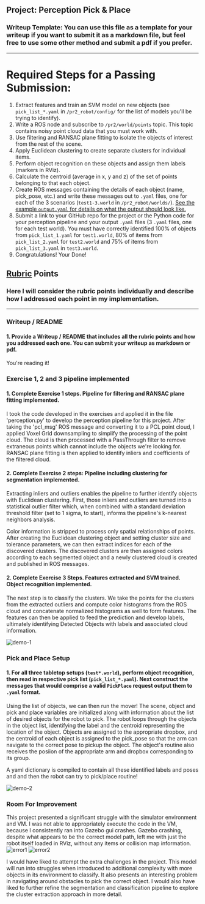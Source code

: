 ## Project: Perception Pick & Place
### Writeup Template: You can use this file as a template for your writeup if you want to submit it as a markdown file, but feel free to use some other method and submit a pdf if you prefer.

---

# Required Steps for a Passing Submission:
1. Extract features and train an SVM model on new objects (see `pick_list_*.yaml` in `/pr2_robot/config/` for the list of models you'll be trying to identify).
2. Write a ROS node and subscribe to `/pr2/world/points` topic. This topic contains noisy point cloud data that you must work with.
3. Use filtering and RANSAC plane fitting to isolate the objects of interest from the rest of the scene.
4. Apply Euclidean clustering to create separate clusters for individual items.
5. Perform object recognition on these objects and assign them labels (markers in RViz).
6. Calculate the centroid (average in x, y and z) of the set of points belonging to that each object.
7. Create ROS messages containing the details of each object (name, pick_pose, etc.) and write these messages out to `.yaml` files, one for each of the 3 scenarios (`test1-3.world` in `/pr2_robot/worlds/`).  [See the example `output.yaml` for details on what the output should look like.](https://github.com/udacity/RoboND-Perception-Project/blob/master/pr2_robot/config/output.yaml)
8. Submit a link to your GitHub repo for the project or the Python code for your perception pipeline and your output `.yaml` files (3 `.yaml` files, one for each test world).  You must have correctly identified 100% of objects from `pick_list_1.yaml` for `test1.world`, 80% of items from `pick_list_2.yaml` for `test2.world` and 75% of items from `pick_list_3.yaml` in `test3.world`.
9. Congratulations!  Your Done!

## [Rubric](https://review.udacity.com/#!/rubrics/1067/view) Points
### Here I will consider the rubric points individually and describe how I addressed each point in my implementation.

---
### Writeup / README

#### 1. Provide a Writeup / README that includes all the rubric points and how you addressed each one.  You can submit your writeup as markdown or pdf.

You're reading it!

### Exercise 1, 2 and 3 pipeline implemented
#### 1. Complete Exercise 1 steps. Pipeline for filtering and RANSAC plane fitting implemented.

I took the code developed in the exercises and applied it in the file 'perception.py' to develop the perception pipeline for this project. After taking the 'pcl_msg' ROS message and converting it to a PCL point cloud, I applied Voxel Grid downsampling to simplify the processing of the point cloud. The cloud is then processed with a PassThrough filter to remove extraneous points which cannot include the objects we're looking for. RANSAC plane fitting is then applied to identify inliers and coefficients of the filtered cloud.

#### 2. Complete Exercise 2 steps: Pipeline including clustering for segmentation implemented.
Extracting inliers and outliers enables the pipeline to further identify objects with Euclidean clustering. First, those inliers and outliers are turned into a statistical outlier filter which, when combined with a standard deviation threshold filter (set to 1 sigma, to start), informs the pipeline's k-nearest neighbors analysis.

Color information is stripped to process only spatial relationships of points. After creating the Euclidean clustering object and setting cluster size and tolerance parameters, we can then extract indices for each of the discovered clusters. The discovered clusters are then assigned colors according to each segmented object and a newly clustered cloud is created and published in ROS messages.

#### 2. Complete Exercise 3 Steps.  Features extracted and SVM trained.  Object recognition implemented.
The next step is to classify the clusters. We take the points for the clusters from the extracted outliers and compute color histograms from the ROS cloud and concatenate normalized histograms as well to form features. The features can then be applied to feed the prediction and develop labels, ultimately identifying Detected Objects with labels and associated cloud information.

![demo-1](https://user-images.githubusercontent.com/20687560/28748231-46b5b912-7467-11e7-8778-3095172b7b19.png)

### Pick and Place Setup

#### 1. For all three tabletop setups (`test*.world`), perform object recognition, then read in respective pick list (`pick_list_*.yaml`). Next construct the messages that would comprise a valid `PickPlace` request output them to `.yaml` format.

Using the list of objects, we can then run the mover! The scene, object and pick and place variables are initialized along with information about the list of desired objects for the robot to pick. The robot loops through the objects in the object list, identifying the label and the centroid representing the location of the object. Objects are assigned to the appropriate dropbox, and the centroid of each object is assigned to the pick_pose so that the arm can navigate to the correct pose to pickup the object. The object's routine also receives the posiion of the appropriate arm and dropbox corresponding to its group.

A yaml dictionary is compiled to contain all these identified labels and poses and and then the robot can try to pick/place routine!

![demo-2](https://user-images.githubusercontent.com/20687560/28748286-9f65680e-7468-11e7-83dc-f1a32380b89c.png)

### Room For Improvement

This project presented a significant struggle with the simulator environment and VM. I was not able to appropriately execute the code in the VM, because I consistently ran into Gazebo gui crashes. Gazebo crashing, despite what appears to be the correct model path, left me with just the robot itself loaded in RViz, without any items or collision map information.
![error1]()
![error2]()

I would have liked to attempt the extra challenges in the project. This model will run into struggles when introduced to additional complexity with more objects in its environment to classify. It also presents an interesting problem in navigating around obstacles to pick the correct object. I would also have liked to further refine the segmentation and classification pipeline to explore the cluster extraction approach in more detail.
